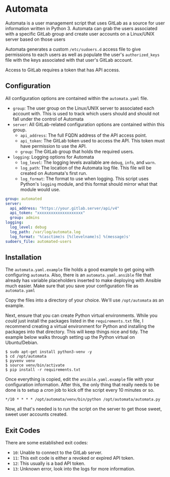 # Automata

Automata is a user management script that uses GitLab as a source for
user information written in Python 3.  Automata can grab the users associated with a specific
GitLab group and create user accounts on a Linux/UNIX server based on those
users

Automata generates a custom `/etc/sudoers.d` access file to give permissions
to each users as well as populate the user's `authorized_keys` file with the
keys associated with that user's GitLab account.

Access to GitLab requires a token that has API access.

## Configuration

All configuration options are contained within the `automata.yaml` file.

- `group`: The user group on the Linux/UNIX server to associated each account
with.  This is used to track which users should and should not fall under the
control of Automata
- `server`: All GitLab-related configuration options are contained within this group.
  - `api_address`: The full FQDN address of the API access point.
  - `api_token`: The GitLab token used to access the API.  This token must have
  permission to use the API.
  - `group`: The GitLab group that holds the required users.
- `logging`: Logging options for Automata
  - `log_level`: The logging levels available are `debug`, `info`, and `warn`.
  - `log_path`: The location of the Automata log file.  This file will be
  created on Automata's first run.
  - `log_format`: The format to use when logging.  This script uses Python's
  `logging` module, and this format should mirror what that module would use.
  
```yaml
group: automated
server:
  api_address: "https://your.gitlab.server/api/v4"
  api_token: "xxxxxxxxxxxxxxxxxxxx"
  group: admins
logging:
  log_level: debug
  log_path: /var/log/automata.log
  log_format: '%(asctime)s [%(levelname)s] %(message)s'
sudoers_file: automated-users
```

## Installation

The `automata.yaml.example` file holds a good example to get going with configuring `automata`.  Also, there is an
`automata.yaml.ansible` file that already has variable placeholders inserted to make deploying with Ansible much easier.
Make sure that you save your configuration file as `automata.yaml`

Copy the files into a directory of your choice.  We'll use `/opt/automata` as an example.

Next, ensure that you can create Python virtual environments.  While you _could_ just install the packages listed in the
`requirements.txt` file, I recommend creating a virtual environment for Python and installing the packages into that
directory.  This will keep things nice and tidy.  The example below walks through setting up the Python virtual on
Ubuntu/Debian.

```console
$ sudo apt-get install python3-venv -y
$ cd /opt/automata
$ pyvenv venv
$ source venv/bin/activate
$ pip install -r requirements.txt
```

Once everything is copied, edit the `ansible.yaml.example` file with your configuration information.  After this, the
only thing that really needs to be done is to setup a _cron_ job to kick off the script every 10 minutes or so.

```console
*/10 * * * * /opt/automata/venv/bin/python /opt/automata/automata.py
```

Now, all that's needed is to run the script on the server to get those sweet, sweet user accounts created.

## Exit Codes

There are some established exit codes:

- `10`: Unable to connect to the GitLab server.
- `11`: This exit code is either a revoked or expired API token.
- `12`: This usually is a bad API token.
- `13`: Unknown error, look into the logs for more information.
